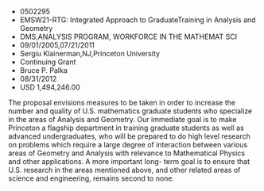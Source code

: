 
* 0502295
* EMSW21-RTG: Integrated Approach to GraduateTraining in Analysis and Geometry
* DMS,ANALYSIS PROGRAM, WORKFORCE IN THE MATHEMAT SCI
* 09/01/2005,07/21/2011
* Sergiu Klainerman,NJ,Princeton University
* Continuing Grant
* Bruce P. Palka
* 08/31/2012
* USD 1,494,246.00

The proposal envisions measures to be taken in order to increase the number and
quality of U.S. mathematics graduate students who specialize in the areas of
Analysis and Geometry. Our immediate goal is to make Princeton a flagship
department in training graduate students as well as advanced undergraduates, who
will be prepared to do high level research on problems which require a large
degree of interaction between various areas of Geometry and Analysis with
relevance to Mathematical Physics and other applications. A more important long-
term goal is to ensure that U.S. research in the areas mentioned above, and
other related areas of science and engineering, remains second to none.
